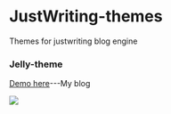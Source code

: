 JustWriting-themes
==================

Themes for justwriting blog engine

### Jelly-theme
[Demo here](http://www.jellybool.com/)---My blog

![](http://ww1.sinaimg.cn/mw690/a8bd3be0gw1envr01sjtlj225c1eongi.jpg)


